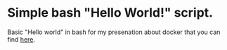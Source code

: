 # Simple bash "Hello World!" script.

Basic "Hello world" in bash for my presenation about docker that you can find [here](http://natacha-beck.github.io/cbrain_docker/#/).

